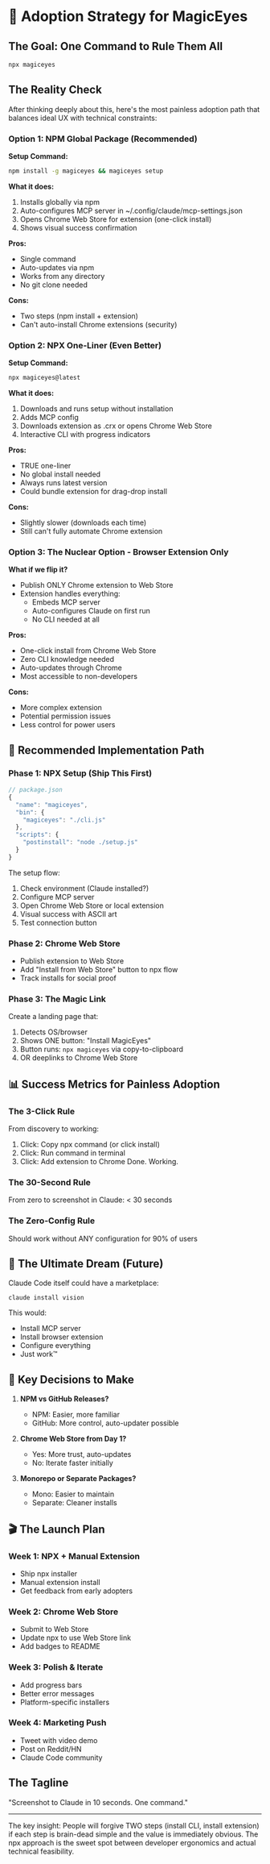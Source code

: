 # 🚀 Adoption Strategy for MagicEyes

## The Goal: One Command to Rule Them All
```bash
npx magiceyes
```

## The Reality Check
After thinking deeply about this, here's the most painless adoption path that balances ideal UX with technical constraints:

### Option 1: NPM Global Package (Recommended)
**Setup Command:**
```bash
npm install -g magiceyes && magiceyes setup
```

**What it does:**
1. Installs globally via npm
2. Auto-configures MCP server in ~/.config/claude/mcp-settings.json
3. Opens Chrome Web Store for extension (one-click install)
4. Shows visual success confirmation

**Pros:**
- Single command
- Auto-updates via npm
- Works from any directory
- No git clone needed

**Cons:**
- Two steps (npm install + extension)
- Can't auto-install Chrome extensions (security)

### Option 2: NPX One-Liner (Even Better)
**Setup Command:**
```bash
npx magiceyes@latest
```

**What it does:**
1. Downloads and runs setup without installation
2. Adds MCP config
3. Downloads extension as .crx or opens Chrome Web Store
4. Interactive CLI with progress indicators

**Pros:**
- TRUE one-liner
- No global install needed
- Always runs latest version
- Could bundle extension for drag-drop install

**Cons:**
- Slightly slower (downloads each time)
- Still can't fully automate Chrome extension

### Option 3: The Nuclear Option - Browser Extension Only
**What if we flip it?**
- Publish ONLY Chrome extension to Web Store
- Extension handles everything:
  - Embeds MCP server
  - Auto-configures Claude on first run
  - No CLI needed at all

**Pros:**
- One-click install from Chrome Web Store
- Zero CLI knowledge needed
- Auto-updates through Chrome
- Most accessible to non-developers

**Cons:**
- More complex extension
- Potential permission issues
- Less control for power users

## 🎯 Recommended Implementation Path

### Phase 1: NPX Setup (Ship This First)
```javascript
// package.json
{
  "name": "magiceyes",
  "bin": {
    "magiceyes": "./cli.js"
  },
  "scripts": {
    "postinstall": "node ./setup.js"
  }
}
```

The setup flow:
1. Check environment (Claude installed?)
2. Configure MCP server
3. Open Chrome Web Store or local extension
4. Visual success with ASCII art
5. Test connection button

### Phase 2: Chrome Web Store
- Publish extension to Web Store
- Add "Install from Web Store" button to npx flow
- Track installs for social proof

### Phase 3: The Magic Link
Create a landing page that:
1. Detects OS/browser
2. Shows ONE button: "Install MagicEyes"
3. Button runs: `npx magiceyes` via copy-to-clipboard
4. OR deeplinks to Chrome Web Store

## 📊 Success Metrics for Painless Adoption

### The 3-Click Rule
From discovery to working:
1. Click: Copy npx command (or click install)
2. Click: Run command in terminal
3. Click: Add extension to Chrome
Done. Working.

### The 30-Second Rule
From zero to screenshot in Claude: < 30 seconds

### The Zero-Config Rule
Should work without ANY configuration for 90% of users

## 🔮 The Ultimate Dream (Future)

Claude Code itself could have a marketplace:
```
claude install vision
```

This would:
- Install MCP server
- Install browser extension
- Configure everything
- Just work™

## 📝 Key Decisions to Make

1. **NPM vs GitHub Releases?**
   - NPM: Easier, more familiar
   - GitHub: More control, auto-updater possible

2. **Chrome Web Store from Day 1?**
   - Yes: More trust, auto-updates
   - No: Iterate faster initially

3. **Monorepo or Separate Packages?**
   - Mono: Easier to maintain
   - Separate: Cleaner installs

## 🎬 The Launch Plan

### Week 1: NPX + Manual Extension
- Ship npx installer
- Manual extension install
- Get feedback from early adopters

### Week 2: Chrome Web Store
- Submit to Web Store
- Update npx to use Web Store link
- Add badges to README

### Week 3: Polish & Iterate
- Add progress bars
- Better error messages
- Platform-specific installers

### Week 4: Marketing Push
- Tweet with video demo
- Post on Reddit/HN
- Claude Code community

## The Tagline
"Screenshot to Claude in 10 seconds. One command."

---

The key insight: People will forgive TWO steps (install CLI, install extension) if each step is brain-dead simple and the value is immediately obvious. The npx approach is the sweet spot between developer ergonomics and actual technical feasibility.